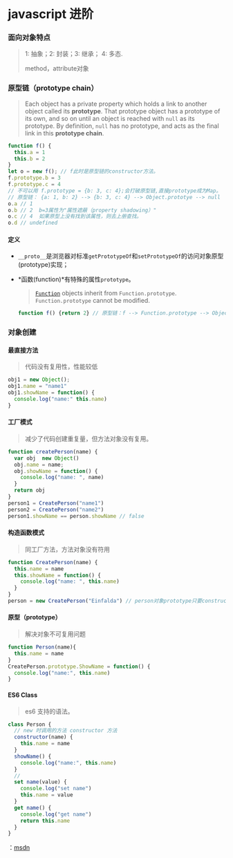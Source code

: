 # javascript 进阶
<!-- :Tech:Language: -->

### 面向对象特点

> 1: 抽象；2: 封装；3: 继承； 4: 多态.
>
> method，attribute对象 

### 原型链（prototype chain）

> Each object has a private property which holds a link to another object called its **prototype**. That prototype object has a prototype of its own, and so on until an object is reached with `null` as its prototype. By definition, `null` has no prototype, and acts as the final link in this **prototype chain**.
```javascript
function f() {
  this.a = 1
  this.b = 2
}
let o = new f(); // f此时是原型链的constructor方法。
f.prototype.b = 3 
f.prototype.c = 4
// 不可以用 f.prototype = {b: 3, c: 4};会打破原型链,直接prototype成为Map。
// 原型链： {a: 1, b: 2} --> {b: 3, c: 4} --> Object.prototye --> null
o.a // 1
o.b // 2  b=3属性为"属性遮蔽（property shadowing）"
o.c // 4  如果原型上没有找到该属性，则去上册查找。
o.d // undefined
```

#### 定义

- `__proto__`是浏览器对标准`getPrototypeOf`和`setPrototypeOf`的访问对象原型(prototype)实现；

- *函数(function)*有特殊的属性`prototype`。
  
  > [`Function`](https://devdocs.io/javascript/global_objects/function) objects inherit from `Function.prototype`. `Function.prototype` cannot be modified.
  ```javascript
  function f() {return 2} // 原型链：f --> Function.prototype --> Object.prototype --> null
  ```

 


### 对象创建

#### 最直接方法
> 代码没有复用性，性能较低

```javascript
obj1 = new Object();
obj1.name = "name1"
obj1.showName = function() {
  console.log("name:" this.name)
}
```

#### 工厂模式

> 减少了代码创建重复量，但方法对象没有复用。

```javascript
function createPerson(name) {
  var obj  new Object()
  obj.name = name;
  obj.showName = function() {
    console.log("name: ", name)
  }
  return obj
}
person1 = CreatePerson("name1")
person2 = CreatePerson("name2")
person1.showName == person.showName // false
```

#### 构造函数模式

> 同工厂方法，方法对象没有符用

```javascript
function CreatePerson(name) {
  this.name = name
  this.showName = function() {
    console.log("name: ", this.name)
  }
}
person = new CreatePerson("Einfalda") // person对象prototype只要constructor为CreatePerson属性。
```

#### 原型（prototype）

> 解决对象不可复用问题

```javascript
function Person(name){
  this.name = name
}
CreatePerson.prototype.ShowName = function() {
  console.log("name:", this.name)
}
```

#### ES6 Class

> es6 支持的语法。

```javascript
class Person {
  // new 时调用的方法 constructor 方法
  constructor(name) { 
    this.name = name
  }
  showName() {
    console.log("name:", this.name)
  }
  // 
  set name(value) {
    console.log("set name")
    this.name = value
  }
  get name() {
    console.log("get name")
    return this.name
  }
}
```

：[msdn](https://developer.mozilla.org/en-US/docs/Web/JavaScript/Inheritance_and_the_prototype_chain)
